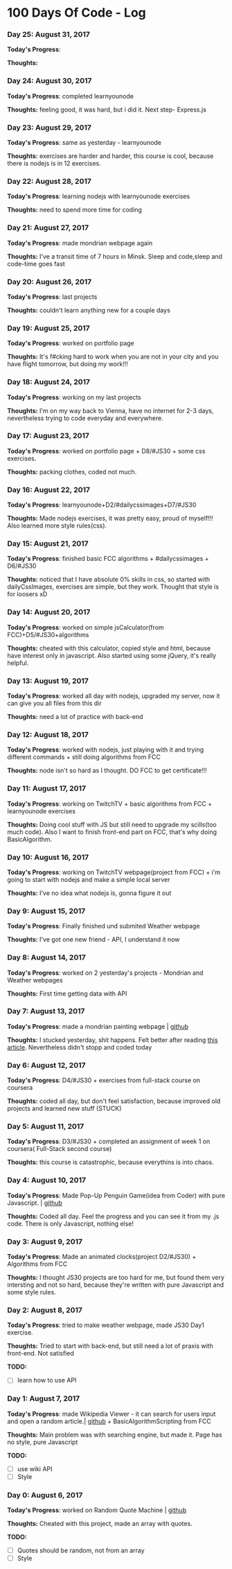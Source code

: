 # 100 Days Of Code - Log

### Day 25: August 31, 2017

**Today's Progress**:

**Thoughts:** 

### Day 24: August 30, 2017

**Today's Progress**: completed learnyounode

**Thoughts:** feeling good, it was hard, but i did it. Next step- Express.js 

### Day 23: August 29, 2017

**Today's Progress**: same as yesterday - learnyounode

**Thoughts:** exercises are harder and harder, this course is cool, because there is nodejs is in 12 exercises.

### Day 22: August 28, 2017

**Today's Progress**: learning nodejs with learnyounode exercises

**Thoughts:** need to spend more time for coding

### Day 21: August 27, 2017

**Today's Progress**: made mondrian webpage again

**Thoughts:** I've a transit time of 7 hours in Minsk. Sleep and code,sleep and code-time goes fast 

### Day 20: August 26, 2017

**Today's Progress**: last projects

**Thoughts:** couldn't learn anything new for a couple days

### Day 19: August 25, 2017

**Today's Progress**: worked on portfolio page

**Thoughts:** It's f#cking hard to work when you are not in your city and you have flight tomorrow, but doing my work!!!

### Day 18: August 24, 2017

**Today's Progress**: working on my last projects

**Thoughts:** I'm on my way back to Vienna, have no internet for 2-3 days, nevertheless trying to code everyday and everywhere.

### Day 17: August 23, 2017

**Today's Progress**: worked on portfolio page + D8/#JS30 + some css exercises.

**Thoughts:** packing clothes, coded not much.

### Day 16: August 22, 2017

**Today's Progress**: learnyounode+D2/#dailycssimages+D7/#JS30 

**Thoughts:** Made nodejs exercises, it was pretty easy, proud of myself!!! Also learned more style rules(css). 

### Day 15: August 21, 2017

**Today's Progress**: finished basic FCC algorithms + #dailycssimages + D6/#JS30

**Thoughts:** noticed that I have absolute 0% skills in css, so started with dailyCssImages, exercises are simple, but they work. Thought that style is for loosers xD

### Day 14: August 20, 2017

**Today's Progress**: worked on simple jsCalculator(from FCC)+D5/#JS30+algorithms

**Thoughts:** cheated with this calculator, copied style and html, because have interest only in javascript. Also started using some jQuery, it's really helpful.

### Day 13: August 19, 2017

**Today's Progress**: worked all day with nodejs, upgraded my server, now it can give you all files from this dir

**Thoughts:** need a lot of practice with back-end

### Day 12: August 18, 2017

**Today's Progress**: worked with nodejs, just playing with it and trying different commands + still doing algorithms from FCC

**Thoughts:** node isn't so hard as I thought. DO FCC to get certificate!!!

### Day 11: August 17, 2017

**Today's Progress**: working on TwitchTV + basic algorithms from FCC + learnyounode exercises

**Thoughts:** Doing cool stuff with JS but still need to upgrade my scills(too much code). Also I want to finish front-end part on FCC, that's why doing BasicAlgorithm.

### Day 10: August 16, 2017

**Today's Progress**: working on TwitchTV webpage(project from FCC) + i'm going to start with nodejs and make a simple local server

**Thoughts:** I've no idea what nodejs is, gonna figure it out

### Day 9: August 15, 2017

**Today's Progress**: Finally finished und submited Weather webpage

**Thoughts:** I've got one new friend - API, I understand it now

### Day 8: August 14, 2017

**Today's Progress**: worked on 2 yesterday's projects - Mondrian and Weather webpages

**Thoughts:** First time getting data with API

### Day 7: August 13, 2017

**Today's Progress**: made a mondrian painting webpage | [github](https://github.com/aidnurs/Mondrian)

**Thoughts:** I stucked yesterday, shit happens. Felt better after reading [this article](https://medium.freecodecamp.org/learning-to-code-when-it-gets-dark-e485edfb58fd). Nevertheless didn't stopp and coded today

### Day 6: August 12, 2017

**Today's Progress**: D4/#JS30 + exercises from full-stack course on coursera

**Thoughts:** coded all day, but don't feel satisfaction, because improved old projects and learned new stuff (STUCK)

### Day 5: August 11, 2017

**Today's Progress**: D3/#JS30 +  completed an assignment of week 1 on coursera( Full-Stack second course)

**Thoughts:** this course is catastrophic, because everythins is into chaos.

### Day 4: August 10, 2017

**Today's Progress**: Made Pop-Up Penguin Game(idea from Coder) with pure Javascript. | [github](https://github.com/aidnurs/penguins)

**Thoughts:** Coded all day. Feel the progress and you can see it from my .js code. There is only Javascript, nothing else!

### Day 3: August 9, 2017

**Today's Progress**: Made an animated clocks(project D2/#JS30) + Algorithms from FCC

**Thoughts:** I thought JS30 projects are too hard for me, but found them very intersting and not so hard, because they're written with pure Javascript and some style rules.

### Day 2: August 8, 2017

**Today's Progress**: tried to make weather webpage, made JS30 Day1 exercise.

**Thoughts:** Tried to start with back-end, but still need a lot of praxis with front-end. Not satisfied

**TODO:**
- [ ] learn how to use API

### Day 1: August 7, 2017

**Today's Progress**: made Wikipedia Viewer - it can search for users input and open a random article.| [github](https://github.com/aidnurs/WikipediaViewer) + BasicAlgorithmScripting from FCC

**Thoughts:** Main problem was with searching engine, but made it. Page has no style, pure Javascript

**TODO:**
- [ ] use wiki API
- [ ] Style

### Day 0: August 6, 2017

**Today's Progress**: worked on Random Quote Machine | [github](https://github.com/aidnurs/RandomQuoteMachine)

**Thoughts:** Cheated with this project, made an array with quotes.

**TODO:**
- [ ] Quotes should be random, not from an array
- [ ] Style
